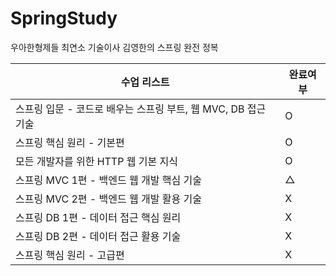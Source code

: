 # SpringStudy
우아한형제들 최연소 기술이사 김영한의 스프링 완전 정복

| 수업 리스트 | 완료여부 |
| --- | --- |
| 스프링 입문 - 코드로 배우는 스프링 부트, 웹 MVC, DB 접근 기술  | O |
| 스프링 핵심 원리 - 기본편 | O |
| 모든 개발자를 위한 HTTP 웹 기본 지식 | O |
| 스프링 MVC 1편 - 백엔드 웹 개발 핵심 기술 | △ |
| 스프링 MVC 2편 - 백엔드 웹 개발 활용 기술 | X |
| 스프링 DB 1편 - 데이터 접근 핵심 원리 | X |
| 스프링 DB 2편 - 데이터 접근 활용 기술 | X |
| 스프링 핵심 원리 - 고급편 | X |

